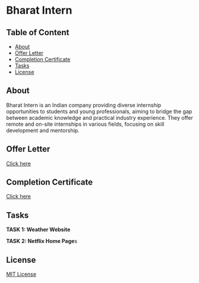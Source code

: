 # Bharat Intern

## Table of Content

- [About](#about)
- [Offer Letter](#offer-letter)
- [Completion Certificate](#completion-certificate)
- [Tasks](#tasks)
- [License](#license)

## About

Bharat Intern is an Indian company providing diverse internship opportunities to students and young professionals, aiming to bridge the gap between academic knowledge and practical industry experience. They offer remote and on-site internships in various fields, focusing on skill development and mentorship.

## Offer Letter

[Click here](https://www.linkedin.com/posts/mani-sankar-pasala_bharatintern-internship-webdevelopment-activity-7150867406184136705-SATu?utm_source=share&utm_medium=member_desktop)

## Completion Certificate

[Click here](https://www.linkedin.com/posts/mani-sankar-pasala_bharatintern-webdevelopment-virtualinternship-activity-7167847783683612672-YJ8h?utm_source=share&utm_medium=member_desktop)

## Tasks

**TASK 1: Weather Website**

**TASK 2: Netflix Home Page**s

## License

[MIT License](LICENSE)
